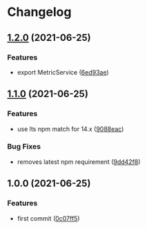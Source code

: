 # Changelog

## [1.2.0](https://www.github.com/pragmaticivan/nestjs-otel/compare/v1.1.0...v1.2.0) (2021-06-25)


### Features

* export MetricService ([6ed93ae](https://www.github.com/pragmaticivan/nestjs-otel/commit/6ed93ae526dec7ed1c7f4eacb043c2df7168fc70))

## [1.1.0](https://www.github.com/pragmaticivan/nestjs-otel/compare/v1.0.0...v1.1.0) (2021-06-25)


### Features

* use lts npm match for 14.x ([9088eac](https://www.github.com/pragmaticivan/nestjs-otel/commit/9088eac2308e8d3320353ff5da7587fb45ae7657))


### Bug Fixes

* removes latest npm requirement ([9dd42f8](https://www.github.com/pragmaticivan/nestjs-otel/commit/9dd42f85e8fc309967f66e8619de265fa0e9bfdb))

## 1.0.0 (2021-06-25)


### Features

* first commit ([0c07ff5](https://www.github.com/pragmaticivan/nestjs-otel/commit/0c07ff52bd4df8b04f8951c67cb88f96f5f31957))
